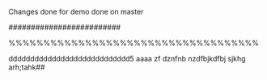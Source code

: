 Changes done for demo
done on master

#########################

%%%%%%%%%%%%%%%%%%%%%%%%%%%%%%%%%%%%

dddddddddddddddddddddddddddd5
aaaa
 zf dznfnb nzdfbjkdfbj  sjkhg arh;tahk##
